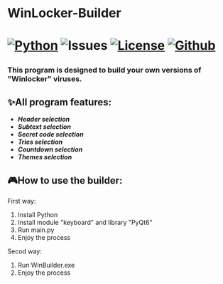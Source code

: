 <h1>WinLocker-Builder<h1>
  
[![Python](https://img.shields.io/badge/Python-3.12.5-3776AB.svg?style=flat&logo=python&logoColor=white)](https://www.python.org/)
![Issues](https://img.shields.io/badge/Issues-0_open-green)
[![License](https://img.shields.io/badge/License-MIT-green)](https://opensource.org/license/mit)
[![Github](https://img.shields.io/badge/GitHub-Account-181717.svg?style=flat&logo=github)](https://github.com/ayuhik)
### This program is designed to build your own versions of "Winlocker" viruses.
## ✨All program features:
- ***Header selection***
- ***Subtext selection***
- ***Secret code selection***
- ***Tries selection***
- ***Countdown selection***
- ***Themes selection***
## 🎮How to use the builder:
First way:
  1) Install Python
  2) Install module "keyboard" and library "PyQt6"
  3) Run main.py
  4) Enjoy the process
     
Secod way:
  1) Run WinBuilder.exe
  2) Enjoy the process
